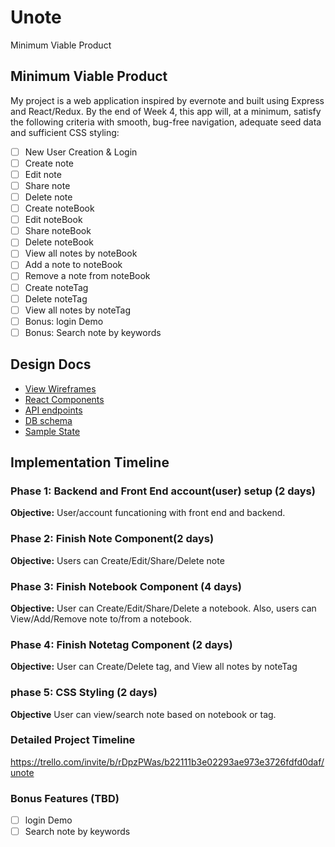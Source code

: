 # Unote

Minimum Viable Product

## Minimum Viable Product

My project is a web application inspired by evernote and built using Express and React/Redux. By the end of Week 4, this app will, at a minimum, satisfy the following criteria with smooth, bug-free navigation, adequate seed data and sufficient CSS styling:

- [ ] New User Creation & Login
- [ ] Create note
- [ ] Edit note
- [ ] Share note
- [ ] Delete note
- [ ] Create noteBook
- [ ] Edit noteBook
- [ ] Share noteBook
- [ ] Delete noteBook
- [ ] View all notes by noteBook
- [ ] Add a note to noteBook
- [ ] Remove a note from noteBook
- [ ] Create noteTag
- [ ] Delete noteTag
- [ ] View all notes by noteTag
- [ ] Bonus: login Demo
- [ ] Bonus: Search note by keywords

## Design Docs
* [View Wireframes][wireframes]
* [React Components][components]
* [API endpoints][api-endpoints]
* [DB schema][schema]
* [Sample State][sample-state]

[wireframes]: docs/wireframes
[components]: docs/component-structure.md
[sample-state]: docs/sample-state.md
[api-endpoints]: docs/api-endpoints.md
[schema]: docs/schema.md


## Implementation Timeline

### Phase 1: Backend and Front End account(user) setup  (2 days)

**Objective:** User/account funcationing with front end and backend.

### Phase 2: Finish Note Component(2 days)

**Objective:** Users can Create/Edit/Share/Delete note

### Phase 3: Finish Notebook Component (4 days)

**Objective:** User can Create/Edit/Share/Delete a notebook. Also, users can View/Add/Remove note to/from a notebook.

### Phase 4: Finish Notetag Component (2 days)

**Objective:** User can Create/Delete tag, and View all notes by noteTag

### phase 5: CSS Styling (2 days)

**Objective** User can view/search note based on notebook or tag. 

### Detailed Project Timeline

https://trello.com/invite/b/rDpzPWas/b22111b3e02293ae973e3726fdfd0daf/unote

### Bonus Features (TBD)
- [ ] login Demo
- [ ] Search note by keywords